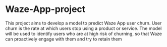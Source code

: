 # Waze-App-project
This project aims to develop a model to predict Waze App user churn. User churn is the rate at which users stop using a product or service. The model will be used to identify users who are at high risk of churning, so that Waze can proactively engage with them and try to retain them
